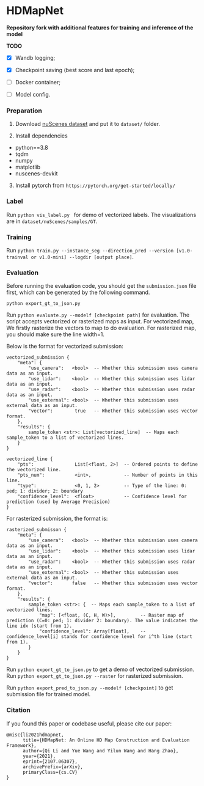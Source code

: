 # HDMapNet

**Repository fork with additional features for training and inference of the model**

**TODO**
- [x] Wandb logging;
- [x] Checkpoint saving (best score and last epoch);
- [ ] Docker container;
- [ ] Model config. 



### Preparation
1. Download  [nuScenes dataset](https://www.nuscenes.org/) and put it to `dataset/` folder.

2. Install dependencies 
- python==3.8
- tqdm
- numpy
- matplotlib
- nuscenes-devkit

3. Install pytorch from `https://pytorch.org/get-started/locally/`

### Label
Run `python vis_label.py ` for demo of vectorized labels. The visualizations are in `dataset/nuScenes/samples/GT`.

### Training

Run `python train.py --instance_seg --direction_pred --version [v1.0-trainval or v1.0-mini] --logdir [output place]`. 

### Evaluation
Before running the evaluation code, you should get the `submission.json` file first, which can be generated by the following command.
```
python export_gt_to_json.py
```

Run `python evaluate.py --modelf [checkpoint path]` for evaluation. The script accepts vectorized or rasterized maps as input. For vectorized map, We firstly rasterize the vectors to map to do evaluation. For rasterized map, you should make sure the line width=1.

Below is the format for vectorized submission:

```
vectorized_submission {
    "meta": {
        "use_camera":   <bool>  -- Whether this submission uses camera data as an input.
        "use_lidar":    <bool>  -- Whether this submission uses lidar data as an input.
        "use_radar":    <bool>  -- Whether this submission uses radar data as an input.
        "use_external": <bool>  -- Whether this submission uses external data as an input.
        "vector":        true   -- Whether this submission uses vector format.
    },
    "results": {
        sample_token <str>: List[vectorized_line]  -- Maps each sample_token to a list of vectorized lines.
    }
}

vectorized_line {
    "pts":               List[<float, 2>]  -- Ordered points to define the vectorized line.
    "pts_num":           <int>,            -- Number of points in this line.
    "type":              <0, 1, 2>         -- Type of the line: 0: ped; 1: divider; 2: boundary
    "confidence_level":  <float>           -- Confidence level for prediction (used by Average Precision)
}
```

For rasterized submission, the format is:

```
rasterized_submisson {
    "meta": {
        "use_camera":   <bool>  -- Whether this submission uses camera data as an input.
        "use_lidar":    <bool>  -- Whether this submission uses lidar data as an input.
        "use_radar":    <bool>  -- Whether this submission uses radar data as an input.
        "use_external": <bool>  -- Whether this submission uses external data as an input.
        "vector":       false   -- Whether this submission uses vector format.
    },
    "results": {
        sample_token <str>: {  -- Maps each sample_token to a list of vectorized lines.
            "map": [<float, (C, H, W)>],         -- Raster map of prediction (C=0: ped; 1: divider 2: boundary). The value indicates the line idx (start from 1).
    	    "confidence_level": Array[float],    -- confidence_level[i] stands for confidence level for i^th line (start from 1). 
        }
    }
}
```

Run `python export_gt_to_json.py` to get a demo of vectorized submission. Run `python export_gt_to_json.py --raster` for rasterized submission.

Run `python export_pred_to_json.py --modelf [checkpoint]` to get submission file for trained model.

### Citation
If you found this paper or codebase useful, please cite our paper:
```
@misc{li2021hdmapnet,
      title={HDMapNet: An Online HD Map Construction and Evaluation Framework}, 
      author={Qi Li and Yue Wang and Yilun Wang and Hang Zhao},
      year={2021},
      eprint={2107.06307},
      archivePrefix={arXiv},
      primaryClass={cs.CV}
}
```
